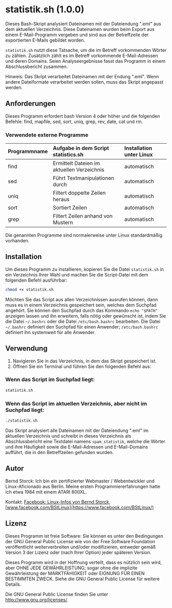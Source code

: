 
# statistik.sh (1.0.0)

Dieses Bash-Skript analysiert Dateinamen mit der Dateiendung ".eml" aus dem aktuellen Verzeichnis.  Diese Dateinamen wurden beim Export aus einem E-Mail-Programm vergeben und sind aus der Betreffzeile der exportierten E-Mails gebildet worden. 

`statistik.sh` nutzt diese Tatsache, um die im Betreff vorkommenden Wörter zu zählen. Zusätzlich zählt es im Betreff vorkommende E-Mail-Adressen und deren Domains. Seien Analyseergebnisse fasst das Programm in einem Abschlussbericht zusammen.

Hinweis: Das Skript verarbeitet Dateinamen mit der Endung ".eml". Wenn andere Dateiformate verarbeitet werden sollen, muss das Skript angepasst werden.

## Anforderungen

Dieses Programm erfordert bash Version 4 oder höher und die folgenden Befehle: find, mapfile, sed, sort, uniq, grep, rev, date, cat und rm.

### Verwendete externe Programme

| Programmname | Aufgabe in dem Script statistics.sh       | Installation unter Linux|
|:-------------|:------------------------------------------|:------------------------|
| find         | Ermittelt Dateien im aktuellen Verzeichnis| automatisch             |
| sed          | Führt Textmanipulationen durch            | automatisch             |
| uniq         | Filtert doppelte Zeilen heraus            | automatisch             |
| sort         | Sortiert Zeilen                           | automatisch             |
| grep         | Filtert Zeilen anhand von Mustern         | automatisch             |

Die genannten Programme sind normalerweise unter Linux standardmäßig vorhanden.

## Installation

Um dieses Programm zu installieren, kopieren Sie die Datei `statistik.sh` in ein Verzeichnis Ihrer Wahl und machen Sie die Script-Datei mit dem folgenden Befehl ausführbar:

```bash
chmod +x statistik.sh
```

Möchten Sie das Script aus allen Verzeichnissen ausrufen können, dann muss es in einem Verzeichnis gespeichert sein, welches dem Suchpfad angehört. Sie können den Suchpfad durch das Kommando `echo "$PATH"` anzeigen lassen und ihn erweitern, falls nötig oder gewünscht ist, indem Sie die Datei `~/.bashrc` oder die Datei `/etc/bash.bashrc` bearbeiten. Die Datei `~/.bashrc` definiert den Suchpfad für einen Anwender; `/etc/bash.bashrc` definiert ihn systemweit für alle Anwender.

## Verwendung

1. Navigieren Sie in das Verzeichnis, in dem das Skript gespeichert ist.
2. Öffnen Sie ein Terminal und führen Sie den folgenden Befehl aus:

### Wenn das Script im Suchpfad liegt:

```bash
statistik.sh
```
### Wenn das Script im aktuellen Verzeichnis, aber nicht im Suchpfad liegt:


```bash
./statistik.sh
```

Das Skript analysiert alle Dateinamen mit der Dateiendung ".eml" im aktuellen Verzeichnis und schreibt in dieses Verzeichnis als Abschlussbericht eine Textdatei namens `spam_statistik`, welche die Wörter und ihre Häufigkeit sowie die E-Mail-Adressen und E-Mail-Domains aufführt, die in den Betreffzeilen gefunden wurden.

## Autor

Bernd Storck: Ich bin ein zertifizierter Webmaster / Webentwickler und Linux-Aficionado aus Berlin. Meine ersten Programmiererfahrungen hatte ich etwa 1984 mit einem ATARI 800XL.

Kontakt: [Facebook: Linux-Infos von Bernd Storck](https://www.facebook.com/BStLinux/), [www.facebook.com/BStLinux](https://www.facebook.com/BStLinux/)

## Lizenz

Dieses Programm ist freie Software: Sie können es unter den Bedingungen der GNU General Public License wie von der Free Software Foundation veröffentlicht weiterverbreiten und/oder modifizieren, entweder gemäß Version 3 der Lizenz oder (nach Ihrer Option) jeder späteren Version.

Dieses Programm wird in der Hoffnung verteilt, dass es nützlich sein wird, aber OHNE JEDE GEWÄHRLEISTUNG; sogar ohne die implizite Gewährleistung der MARKTFÄHIGKEIT oder EIGNUNG FÜR EINEN BESTIMMTEN ZWECK. Siehe die GNU General Public License für weitere Details.

Die GNU General Public License finden Sie unter <http://www.gnu.org/licenses/>.